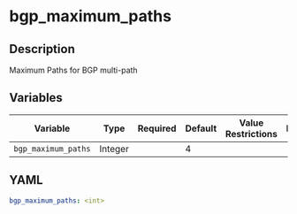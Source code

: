 # bgp_maximum_paths

## Description

Maximum Paths for BGP multi-path

## Variables

| Variable | Type | Required | Default | Value Restrictions | Description |
| -------- | ---- | -------- | ------- | ------------------ | ----------- |
| <code>bgp_maximum_paths</code>| Integer |  | 4 |  |  |

## YAML

```yaml
bgp_maximum_paths: <int>
```